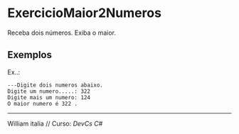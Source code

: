 # ExercicioMaior2Numeros
Receba dois números. Exiba o maior.
## Exemplos
Ex..:
```
---Digite dois numeros abaixo.
Digite um numero.....: 322
Digite mais um numero: 124
O maior numero é 322 .
```
---
William italia // Curso: _DevCs C#_
